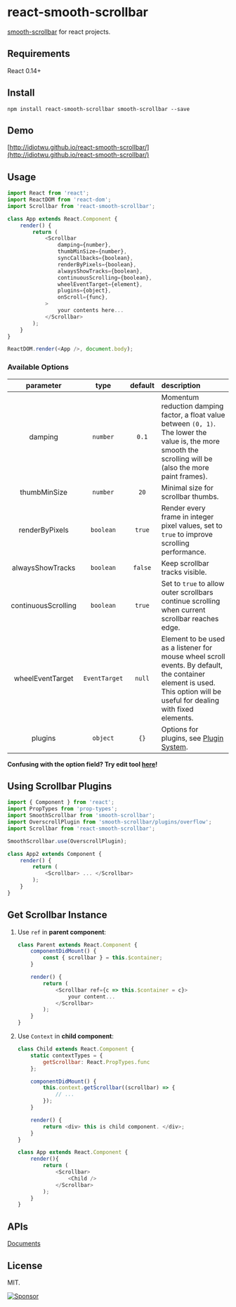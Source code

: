 # react-smooth-scrollbar

[smooth-scrollbar](https://github.com/idiotWu/smooth-scrollbar) for react projects.

## Requirements

React 0.14+

## Install

```
npm install react-smooth-scrollbar smooth-scrollbar --save
```

## Demo

[http://idiotwu.github.io/react-smooth-scrollbar/](http://idiotwu.github.io/react-smooth-scrollbar/)

## Usage

```js
import React from 'react';
import ReactDOM from 'react-dom';
import Scrollbar from 'react-smooth-scrollbar';

class App extends React.Component {
    render() {
        return (
            <Scrollbar
                damping={number},
                thumbMinSize={number},
                syncCallbacks={boolean},
                renderByPixels={boolean},
                alwaysShowTracks={boolean},
                continuousScrolling={boolean},
                wheelEventTarget={element},
                plugins={object},
                onScroll={func},
            >
                your contents here...
            </Scrollbar>
        );
    }
}

ReactDOM.render(<App />, document.body);
```

### Available Options

| parameter | type | default | description |
| :--------: | :--: | :-----: | :---------- |
| damping | `number` | `0.1` | Momentum reduction damping factor, a float value between `(0, 1)`. The lower the value is, the more smooth the scrolling will be (also the more paint frames). |
| thumbMinSize | `number` | `20` | Minimal size for scrollbar thumbs. |
| renderByPixels | `boolean` | `true` | Render every frame in integer pixel values, set to `true` to improve scrolling performance. |
| alwaysShowTracks | `boolean` | `false` | Keep scrollbar tracks visible. |
| continuousScrolling | `boolean` | `true` | Set to `true` to allow outer scrollbars continue scrolling when current scrollbar reaches edge. |
| wheelEventTarget | `EventTarget` | `null` | Element to be used as a listener for mouse wheel scroll events. By default, the container element is used. This option will be useful for dealing with fixed elements.  |
| plugins | `object` | `{}` | Options for plugins, see [Plugin System](https://github.com/idiotWu/smooth-scrollbar/blob/master/docs/plugin.md). |


**Confusing with the option field? Try edit tool [here](http://idiotwu.github.io/smooth-scrollbar/)!**

## Using Scrollbar Plugins

```js
import { Component } from 'react';
import PropTypes from 'prop-types';
import SmoothScrollbar from 'smooth-scrollbar';
import OverscrollPlugin from 'smooth-scrollbar/plugins/overflow';
import Scrollbar from 'react-smooth-scrollbar';

SmoothScrollbar.use(OverscrollPlugin);

class App2 extends Component {
    render() {
        return (
            <Scrollbar> ... </Scrollbar>
        );
    }
}
```

## Get Scrollbar Instance

1. Use `ref` in **parent component**:

    ```javascript
    class Parent extends React.Component {
        componentDidMount() {
            const { scrollbar } = this.$container;
        }

        render() {
            return (
                <Scrollbar ref={c => this.$container = c}>
                    your content...
                </Scrollbar>
            );
        }
    }
    ```

2. Use `Context` in **child component**:

    ```javascript
    class Child extends React.Component {
        static contextTypes = {
            getScrollbar: React.PropTypes.func
        };

        componentDidMount() {
            this.context.getScrollbar((scrollbar) => {
                // ...
            });
        }

        render() {
            return <div> this is child component. </div>;
        }
    }

    class App extends React.Component {
        render(){
            return (
                <Scrollbar>
                    <Child />
                </Scrollbar>
            );
        }
    }
    ```


## APIs

[Documents](https://github.com/idiotWu/smooth-scrollbar/docs)

## License

MIT.

[![Sponsor](https://app.codesponsor.io/embed/haJ2RqCqwBLZtPKnMNBYgn4M/idiotWu/react-smooth-scrollbar.svg)](https://app.codesponsor.io/link/haJ2RqCqwBLZtPKnMNBYgn4M/idiotWu/react-smooth-scrollbar)
